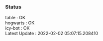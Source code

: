 ### Status


table : OK  
hogwarts : OK  
icy-bot : OK  
Latest Update : 2022-02-02 05:07:15.208410
